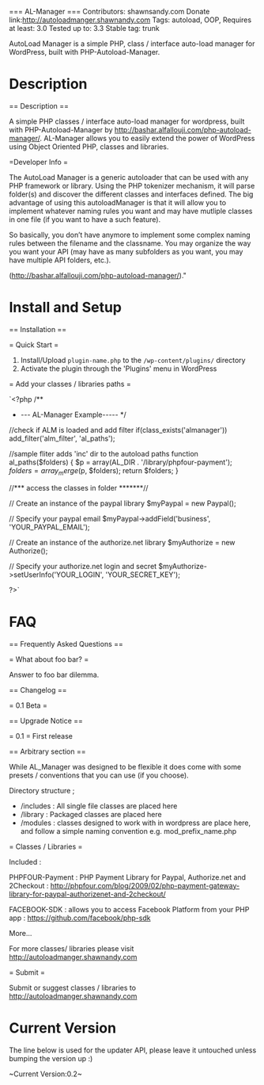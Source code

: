 === AL-Manager ===
Contributors: shawnsandy.com
Donate link:http://autoloadmanger.shawnandy.com
Tags: autoload, OOP,
Requires at least: 3.0
Tested up to: 3.3
Stable tag: trunk

AutoLoad Manager is a simple PHP,  class / interface auto-load manager for WordPress, built with PHP-Autoload-Manager.

Description
===========
== Description ==


A simple PHP classes / interface auto-load manager for wordpress, built with PHP-Autoload-Manager by http://bashar.alfallouji.com/php-autoload-manager/. AL-Manager allows you to easily extend the power of WordPress using Object Oriented PHP, classes and libraries.

=Developer Info =

The AutoLoad Manager is a generic autoloader that can be used with any PHP framework or library. Using the PHP tokenizer mechanism, it will parse folder(s) and discover the different classes and interfaces defined. The big advantage of using this autoloadManager is that it will allow you to implement whatever naming rules you want and may have mutliple classes in one file (if you want to have a such feature).

So basically, you don’t have anymore to implement some complex naming rules between the filename and the classname. You may organize the way you want your API (may have as many subfolders as you want, you may have multiple API folders, etc.).

 (http://bashar.alfallouji.com/php-autoload-manager/)."



Install and Setup
========

== Installation ==

= Quick Start =

1. Install/Upload `plugin-name.php` to the `/wp-content/plugins/` directory
2. Activate the plugin through the 'Plugins' menu in WordPress


= Add your classes / libraries paths =

`<?php
/**
 * --- AL-Manager Example-----
 */

//check if ALM is loaded and add filter
if(class_exists('almanager')) add_filter('alm_filter', 'al_paths');

//sample fliter adds 'inc' dir to the autoload paths
function al_paths($folders) {
    $p = array(AL_DIR . '/library/phpfour-payment');
    $folders = array_merge($p, $folders);
    return $folders;
}

//*** access the classes in folder *******//

// Create an instance of the paypal library
$myPaypal = new Paypal();

// Specify your paypal email
$myPaypal->addField('business', 'YOUR_PAYPAL_EMAIL');

// Create an instance of the authorize.net library
$myAuthorize = new Authorize();

// Specify your authorize.net login and secret
$myAuthorize->setUserInfo('YOUR_LOGIN', 'YOUR_SECRET_KEY');


 ?>`

FAQ
============
== Frequently Asked Questions ==


= What about foo bar? =

Answer to foo bar dilemma.

== Changelog ==

= 0.1 Beta =

== Upgrade Notice ==

= 0.1 =
First release

== Arbitrary section ==

While AL_Manager was designed to be flexible it does come with some presets / conventions that you can use (if you choose).

Directory structure ;

- /includes : All single file classes are placed here
- /library : Packaged classes are placed here
- /modules : classes designed to work with in wordpress are place here, and follow a simple naming convention e.g. mod_prefix_name.php


= Classes / Libraries =

Included :

PHPFOUR-Payment : PHP Payment Library for Paypal, Authorize.net and 2Checkout : http://phpfour.com/blog/2009/02/php-payment-gateway-library-for-paypal-authorizenet-and-2checkout/

FACEBOOK-SDK : allows you to access Facebook Platform from your PHP app : https://github.com/facebook/php-sdk

More...

For more classes/ libraries please visit http://autoloadmanger.shawnandy.com

= Submit =

Submit or suggest classes / libraries to http://autoloadmanger.shawnandy.com


Current Version
===============

The line below is used for the updater API, please leave it untouched unless bumping the version up :)

~Current Version:0.2~
